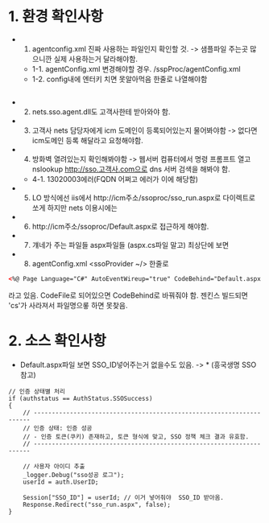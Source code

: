 # 1. 환경 확인사항
* 1. agentconfig.xml 진짜 사용하는 파일인지 확인할 것. -> 샘플파일 주는곳 많으니깐 실제 사용하는거 달라해야함.
  * 1-1. agentConfig.xml 변경해야할 경우. /sspProc/agentConfig.xml
  * 1-2. config내에 엔터키 치면 못알아먹음 한줄로 나열해야함
  ```

  ```
* 2. nets.sso.agent.dll도 고객사한테 받아와야 함.
* 3. 고객사 nets 담당자에게 icm 도메인이 등록되어있는지 물어봐야함 -> 없다면 icm도메인 등록 해달라고 요청해야함.
* 4. 방화벽 열려있는지 확인해봐야함 -> 웹서버 컴퓨터에서 명령 프롬프트 열고 nslookup http://sso.고객사.com으로 dns 서버 검색을 해봐야 함.
  * 4-1. 13020003에러(FQDN 어쩌고 에러가 이에 해당함)
* 5. LO 방식에선 iis에서 http://icm주소/ssoproc/sso_run.aspx로 다이렉트로 쏘게 하지만 nets 이용시에는
* 6. http://icm주소/ssoproc/Default.aspx로 접근하게 해야함.
* 7. 걔네가 주는 파일들 aspx파일들  (aspx.cs파일 말고) 최상단에 보면
* 8. agentConfig.xml <ssoProvider ~/> 한줄로

```html
<%@ Page Language="C#" AutoEventWireup="true" CodeBehind="Default.aspx.cs" Inherits="_Default" %>
```
라고 있음. CodeFile로 되어있으면 CodeBehind로 바꿔줘야 함. 젠킨스 빌드되면 'cs'가 사라져서 파일명으롷 하면 못찾음.

# 2. 소스 확인사항
* Default.aspx파일 보면 SSO_ID넣어주는거 없을수도 있음. -> * (흥국생명 SSO 참고)
```
// 인증 상태별 처리
if (authstatus == AuthStatus.SSOSuccess)
{
    // ---------------------------------------------------------------------
    // 인증 상태: 인증 성공
    // - 인증 토큰(쿠키) 존재하고, 토큰 형식에 맞고, SSO 정책 체크 결과 유효함.
    // ---------------------------------------------------------------------

    // 사용자 아이디 추출
    _logger.Debug("sso성공 로그");
    userId = auth.UserID;

    Session["SSO_ID"] = userId; // 이거 넣어줘야  SSO_ID 받아옴.
    Response.Redirect("sso_run.aspx", false);
}
```

